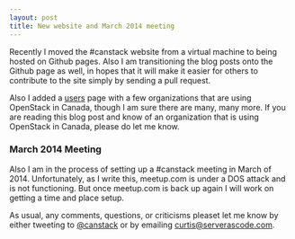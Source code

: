 ```yaml
---
layout: post
title: New website and March 2014 meeting
---
```


Recently I moved the #canstack website from a virtual machine to being hosted on Github pages. Also I am transitioning the blog posts onto the Github page as well, in hopes that it will make it easier for others to contribute to the site simply by sending a pull request.

Also I added a [users](http://canstack.ca/about) page with a few organizations that are using OpenStack in Canada, though I am sure there are many, many more. If you are reading this blog post and know of an organization that is using OpenStack in Canada, please do let me know.

### March 2014 Meeting

Also I am in the process of setting up a #canstack meeting in March of 2014. Unfortunately, as I write this, meetup.com is under a DOS attack and is not functioning. But once meetup.com is back up again I will work on getting a time and place setup. 

As usual, any comments, questions, or criticisms pleaset let me know by either tweeting to [@canstack](https://twitter.com/canstack) or by emailing curtis@serverascode.com.